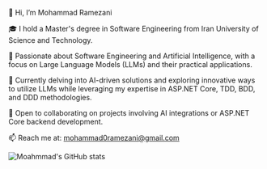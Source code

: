 👋 Hi, I’m Mohammad Ramezani

🎓 I hold a Master's degree in Software Engineering from Iran University of Science and Technology.

👀 Passionate about Software Engineering and Artificial Intelligence, with a focus on Large Language Models (LLMs) and their practical applications.

🌱 Currently delving into AI-driven solutions and exploring innovative ways to utilize LLMs while leveraging my expertise in ASP.NET Core, TDD, BDD, and DDD methodologies.

💼 Open to collaborating on projects involving AI integrations or ASP.NET Core backend development.

📫 Reach me at: mohammad0ramezani@gmail.com

<!---
mohrmz/mohrmz is a ✨ special ✨ repository because its `README.md` (this file) appears on your GitHub profile.
You can click the Preview link to take a look at your changes.
--->

![Moahmmad's GitHub stats](https://github-readme-stats.vercel.app/api?username=mohrmz&show_icons=true&theme=dark&count_private=true)
